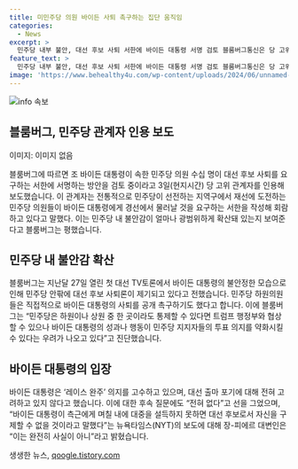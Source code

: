 ```yaml
---
title: 미민주당 의원 바이든 사퇴 촉구하는 집단 움직임
categories:
  - News
excerpt: >
  민주당 내부 불안, 대선 후보 사퇴 서한에 바이든 대통령 서명 검토 블룸버그통신은 당 고위 관계자를 인용해, 민주당 의원들이 대선 후보 사퇴를 요구하는 서한에 서명하는 방안을 검토 중이라고 보도했다. 민주당 내 불안감이 확산되는 것으로 보여, 바이든 대통령의 불안정한 모습과 대선 후보 사퇴론으로 민주당 내부는 긴장 상태다. 바이든 대통령은 대선 출마 포기에 대해 고려하고 있지 않다고 밝혔으며, 대중을 설득하지 못할 경우 대선 후보로서 자신을 구제할 수 없을 것이라는 뉴욕타임스의 주장을 부인했다.
feature_text: >
  민주당 내부 불안, 대선 후보 사퇴 서한에 바이든 대통령 서명 검토 블룸버그통신은 당 고위 관계자를 인용해, 민주당 의원들이 대선 후보 사퇴를 요구하는 서한에 서명하는 방안을 검토 중이라고 보도했다. 민주당 내 불안감이 확산되는 것으로 보여, 바이든 대통령의 불안정한 모습과 대선 후보 사퇴론으로 민주당 내부는 긴장 상태다. 바이든 대통령은 대선 출마 포기에 대해 고려하고 있지 않다고 밝혔으며, 대중을 설득하지 못할 경우 대선 후보로서 자신을 구제할 수 없을 것이라는 뉴욕타임스의 주장을 부인했다.
image: 'https://www.behealthy4u.com/wp-content/uploads/2024/06/unnamed-file.png'
---
```


<p><img src="https://www.behealthy4u.com/wp-content/uploads/2024/06/unnamed-file.png" alt="info 속보" /></p>

<h2 data-ke-size="size26">블룸버그, 민주당 관계자 인용 보도</h2>

<p>이미지: 이미지 없음</p>

<p data-ke-size="size16">블룸버그에 따르면 조 바이든 대통령이 속한 민주당 의원 수십 명이 대선 후보 사퇴를 요구하는 서한에 서명하는 방안을 검토 중이라고 3일(현지시간) 당 고위 관계자를 인용해 보도했습니다. 이 관계자는 전통적으로 민주당이 선전하는 지역구에서 재선에 도전하는 민주당 의원들이 바이든 대통령에게 경선에서 물러날 것을 요구하는 서한을 작성해 회람하고 있다고 말했다. 이는 민주당 내 불안감이 얼마나 광범위하게 확산돼 있는지 보여준다고 블룸버그는 평했습니다.</p>

<h2 data-ke-size="size26">민주당 내 불안감 확산</h2>

<p data-ke-size="size16">블룸버그는 지난달 27일 열린 첫 대선 TV토론에서 바이든 대통령의 불안정한 모습으로 인해 민주당 안팎에 대선 후보 사퇴론이 제기되고 있다고 전했습니다. 민주당 하원의원들은 직접적으로 바이든 대통령의 사퇴를 공개 촉구하기도 했다고 합니다. 이에 블룸버그는 “민주당은 하원이나 상원 중 한 곳이라도 통제할 수 있다면 트럼프 행정부와 협상할 수 있으나 바이든 대통령의 성과나 행동이 민주당 지지자들의 투표 의지를 약화시킬 수 있다는 우려가 나오고 있다”고 진단했습니다.</p>

<h2 data-ke-size="size26">바이든 대통령의 입장</h2>

<p data-ke-size="size16">바이든 대통령은 ‘레이스 완주’ 의지를 고수하고 있으며, 대선 출마 포기에 대해 전혀 고려하고 있지 않다고 했습니다. 이에 대한 후속 질문에도 “전혀 없다”고 선을 그었으며, “바이든 대통령이 측근에게 며칠 내에 대중을 설득하지 못하면 대선 후보로서 자신을 구제할 수 없을 것이라고 말했다”는 뉴욕타임스(NYT)의 보도에 대해 장-피에르 대변인은 “이는 완전히 사실이 아니”라고 밝혔습니다.</p>
생생한 뉴스, <a href="https://qoogle.tistory.com" rel="dofollow">qoogle.tistory.com</a>



